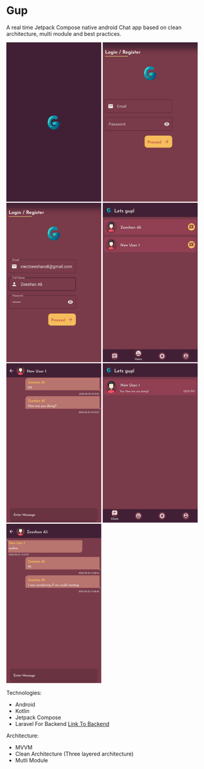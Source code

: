 # Gup
A real time Jetpack Compose native android Chat app based on clean architecture, multi module and best practices.

<img src="/screenshots/s_06.png" width="250" height="420"> <img src="/screenshots/s_01.png" width="250" height="420">
<img src="/screenshots/s_02.png" width="250" height="420"> <img src="/screenshots/s_03.png" width="250" height="420">
<img src="/screenshots/s_04.png" width="250" height="420"> <img src="/screenshots/s_05.png" width="250" height="420">
<img src="/screenshots/s_07.png" width="250" height="420">

Technologies:
- Android
- Kotlin
- Jetpack Compose
- Laravel For Backend <a href="https://github.com/zeeshanali-k/Gupp_laravel_backend">Link To Backend</a>

Architecture:
- MVVM
- Clean Architecture (Three layered architecture)
- Mutli Module
